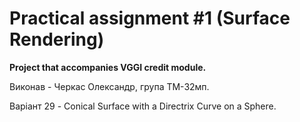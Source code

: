 # Practical assignment #1 (Surface Rendering)

**Project that accompanies VGGI credit module.**

Виконав - Черкас Олександр, група ТМ-32мп.

Варіант 29 - Conical Surface with a Directrix Curve on a Sphere.